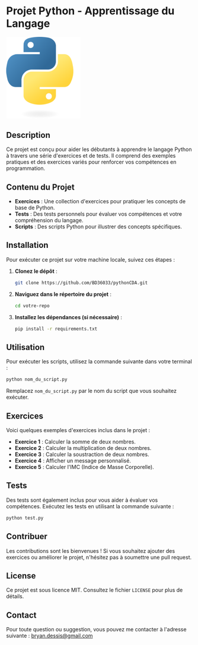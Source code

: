 # Projet Python - Apprentissage du Langage

<img src="/static/img/Python-logo.png" alt="Python Logo" width="200"/>

## Description

Ce projet est conçu pour aider les débutants à apprendre le langage Python à travers une série d'exercices et de tests. Il comprend des exemples pratiques et des exercices variés pour renforcer vos compétences en programmation.

## Contenu du Projet

- **Exercices** : Une collection d'exercices pour pratiquer les concepts de base de Python.
- **Tests** : Des tests personnels pour évaluer vos compétences et votre compréhension du langage.
- **Scripts** : Des scripts Python pour illustrer des concepts spécifiques.

## Installation

Pour exécuter ce projet sur votre machine locale, suivez ces étapes :

1. **Clonez le dépôt** :
   ```bash
   git clone https://github.com/BD36033/pythonCDA.git
   ```

2. **Naviguez dans le répertoire du projet** :
   ```bash
   cd votre-repo
   ```

3. **Installez les dépendances (si nécessaire)** :
   ```bash
   pip install -r requirements.txt
   ```

## Utilisation

Pour exécuter les scripts, utilisez la commande suivante dans votre terminal :

```bash
python nom_du_script.py
```

Remplacez `nom_du_script.py` par le nom du script que vous souhaitez exécuter.

## Exercices

Voici quelques exemples d'exercices inclus dans le projet :

- **Exercice 1** : Calculer la somme de deux nombres.
- **Exercice 2** : Calculer la multiplication de deux nombres.
- **Exercice 3** : Calculer la soustraction de deux nombres.
- **Exercice 4** : Afficher un message personnalisé.
- **Exercice 5** : Calculer l'IMC (Indice de Masse Corporelle).

## Tests

Des tests sont également inclus pour vous aider à évaluer vos compétences. Exécutez les tests en utilisant la commande suivante :

```bash
python test.py
```

## Contribuer

Les contributions sont les bienvenues ! Si vous souhaitez ajouter des exercices ou améliorer le projet, n'hésitez pas à soumettre une pull request.

## License

Ce projet est sous licence MIT. Consultez le fichier `LICENSE` pour plus de détails.

## Contact

Pour toute question ou suggestion, vous pouvez me contacter à l'adresse suivante : [bryan.dessis@gmail.com](bryan.dessis@gmail.com)